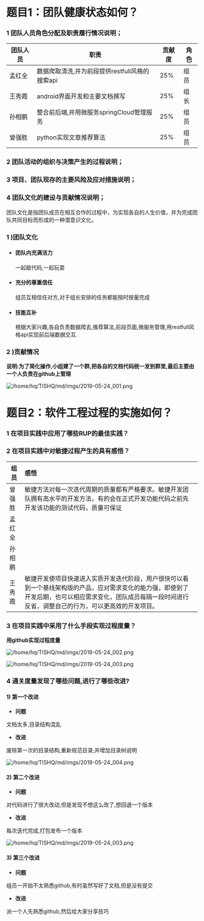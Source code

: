 # 题目1：团队健康状态如何？

### 1 团队人员角色分配及职责履行情况说明；

| 团队人员 | 职责                                           | 贡献度 | 角色 |
| -------- | ---------------------------------------------- | ------ | ---- |
| 孟红全   | 数据爬取清洗,并为前段提供restfull风格的搜索api | 25%    | 组员 |
| 王秀霞   | android界面开发和主要文档撰写                  | 25%    | 组长 |
| 孙相鹏   | 整合前后端,并用微服务springCloud管理服务       | 25%    | 组员 |
| 曾强胜   | python实现文章推荐算法                         | 25%    | 组员 |



### 2 团队活动的组织与决策产生的过程说明；



### 3 项目、团队现存的主要风险及应对措施说明；



### 4 团队文化的建设与贡献情况说明；

团队文化是指团队成员在相互合作的过程中，为实现各自的人生价值，并为完成团队共同目标而形成的一种潜意识文化。

### 1 )团队文化

- #### 团队内充满活力

  一起敲代码,一起玩耍

- #### 充分的尊重信任

  组员互相信任对方,对于组长安排的任务都能按时按量完成

- #### 技能互补

  根据大家兴趣,各自负责数据爬去,推荐算法,前段页面,微服务管理,用restfull风格api实现前后端数据交互.

  #### 

### 2 )贡献情况

**说明:为了简化操作,小组建了一个群,把各自的文档代码统一发到群里,最后主要由一个人负责在github上管理**

![/home/hq/TISHQ/md/imgs/2019-05-24_001.png](..//imgs/2019-05-24_001.png)



# 题目2：软件工程过程的实施如何？

### 1 在项目实践中应用了哪些RUP的最佳实践？



### 2 在项目实践中对敏捷过程产生的具有感悟？

| 组员   | 感悟                                                         |
| ------ | :----------------------------------------------------------- |
| 曾强胜 | 敏捷方法对每一次迭代周期的质量都有严格要求。敏捷开发团队拥有高水平的开发方法，有的会在正式开发功能代码之前先开发该功能的测试代码，质量可保证 |
| 孟红全 |                                                              |
| 孙相鹏 |                                                              |
| 王秀霞 | 敏捷开发使项目快速进入实质开发迭代阶段，用户很快可以看到一个基线架构版的产品，应对需求变化的能力强，即使到了开发后期，也可以相应需求变化，团队成员每隔一段时间进行反省，调整自己的行为，可以更高效的开发项目。 |



### 3 在项目实践中采用了什么手段实现过程度量？

**用github实现过程度量**

![/home/hq/TISHQ/md/imgs/2019-05-24_002.png](../imgs/2019-05-24_002.png)

![/home/hq/TISHQ/md/imgs/2019-05-24_003.png](../imgs/2019-05-24_003.png)



### 4 通关度量发现了哪些问题,进行了哪些改进?

#### 1)  第一个改进

- **问题**

 文档太多,目录结构混乱

- **改进**

废除第一次的目录结构,重新规范目录,并增加目录树说明

![/home/hq/TISHQ/md/imgs/2019-05-24_004.png](../imgs/2019-05-24_004.png)

#### 2)  第二个改进

- **问题**

对代码进行了很大改动,但是发现不想这么改了,想回退一个版本

- **改进**

每次迭代完成,打包发布一个版本

![/home/hq/TISHQ/md/imgs/2019-05-24_003.png](../imgs/2019-05-24_005.png)



#### 3)  第三个改进

- **问题**

组员一开始不太熟悉github,有时虽然写好了文档,但是没有提交

- **改进**

派一个人先熟悉github,然后给大家分享技巧



